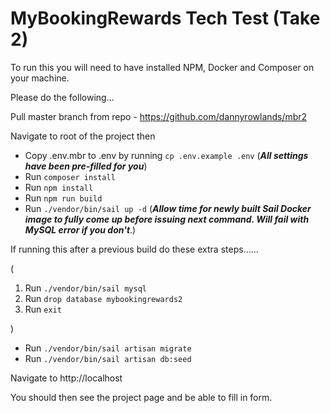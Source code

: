 # **MyBookingRewards Tech Test (Take 2)**

To run this you will need to have installed NPM, Docker and Composer on your machine.

Please do the following...

Pull master branch from repo - https://github.com/dannyrowlands/mbr2

Navigate to root of the project then
* Copy .env.mbr to .env by running `cp .env.example .env` (_**All settings have been pre-filled for you**_)
* Run `composer install`
* Run `npm install`
* Run `npm run build`
* Run `./vendor/bin/sail up -d` (_**Allow time for newly built Sail Docker image to fully come up before issuing next command. Will fail with MySQL error if you don't**_.)

If running this after a previous build do these extra steps......

(
1. Run `./vendor/bin/sail mysql`
2. Run `drop database mybookingrewards2`
3. Run `exit`

)
* Run `./vendor/bin/sail artisan migrate`
* Run `./vendor/bin/sail artisan db:seed`

Navigate to http://localhost

You should then see the project page and be able to fill in form.
